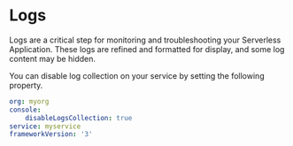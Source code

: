 <!--
title: Logs
menuText: Logs
description: Log collection
menuOrder: 7
-->

# Logs
Logs are a critical step for monitoring and troubleshooting your
Serverless Application. These logs are refined and formatted for
display, and some log content may be hidden. 

You can disable log collection on your service by setting the
following property. 

```yaml
org: myorg
console: 
    disableLogsCollection: true
service: myservice
frameworkVersion: '3'
```
